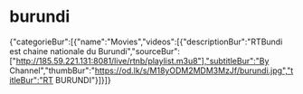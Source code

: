 # burundi
{"categorieBur":[{"name":"Movies","videos":[{"descriptionBur":"RTBundi est chaine nationale du Burundi","sourceBur":["http://185.59.221.131:8081/live/rtnb/playlist.m3u8"],"subtitleBur":"By Channel","thumbBur":"https://od.lk/s/M18yODM2MDM3MzJf/burundi.jpg","titleBur":"RT BURUNDI"}]}]}
